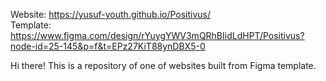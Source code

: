 Website: https://yusuf-youth.github.io/Positivus/ <br />
Template: https://www.figma.com/design/rYuygYWV3mQRhBIidLdHPT/Positivus?node-id=25-145&p=f&t=EPz27KiT88ynDBX5-0

Hi there! This is a repository of one of websites built from Figma template. 
